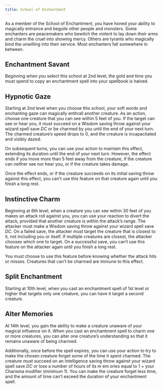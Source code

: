 ```yaml
---
title: School of Enchantment
---
```


As a member of the School of Enchantment, you have honed your ability to magically entrance and beguile other people and monsters. Some enchanters are peacemakers who bewitch the violent to lay down their arms and charm the cruel into showing mercy. Others are tyrants who magically bind the unwilling into their service. Most enchanters fall somewhere in between.

## Enchantment Savant

Beginning when you select this school at 2nd level, the gold and time you must spend to copy an enchantment spell into your spellbook is halved.

## Hypnotic Gaze

Starting at 2nd level when you choose this school, your soft words and enchanting gaze can magically enthrall another creature. As an action, choose one creature that you can see within 5 feet of you. If the target can see or hear you, it must succeed on a Wisdom saving throw against your wizard spell save $DC$ or be charmed by you until the end of your next turn. The charmed creature’s speed drops to 0, and the creature is incapacitated and visibly dazed.

On subsequent turns, you can use your action to maintain this effect, extending its duration until the end of your next turn. However, the effect ends if you move more than 5 feet away from the creature, if the creature can neither see nor hear you, or if the creature takes damage.

Once the effect ends, or if the creature succeeds on its initial saving throw against this effect, you can’t use this feature on that creature again until you finish a long rest.

## Instinctive Charm

Beginning at 6th level, when a creature you can see within 30 feet of you makes an attack roll against you, you can use your reaction to divert the attack, provided that another creature is within the attack’s range. The attacker must make a Wisdom saving throw against your wizard spell save $DC$. On a failed save, the attacker must target the creature that is closest to it, not including you or itself. If multiple creatures are closest, the attacker chooses which one to target. On a successful save, you can’t use this feature on the attacker again until you finish a long rest.

You must choose to use this feature before knowing whether the attack hits or misses. Creatures that can’t be charmed are immune to this effect.

## Split Enchantment

Starting at 10th level, when you cast an enchantment spell of 1st level or higher that targets only one creature, you can have it target a second creature.

## Alter Memories

At 14th level, you gain the ability to make a creature unaware of your magical influence on it. When you cast an enchantment spell to charm one or more creatures, you can alter one creature’s understanding so that it remains unaware of being charmed.

Additionally, once before the spell expires, you can use your action to try to make the chosen creature forget some of the time it spent charmed. The creature must succeed on an Intelligence saving throw against your wizard spell save $DC$ or lose a number of hours of its m em ories equal to 1 $+$ your Charisma modifier (minimum 1). You can make the creature forget less time, and the amount of time can’t exceed the duration of your enchantment spell.
